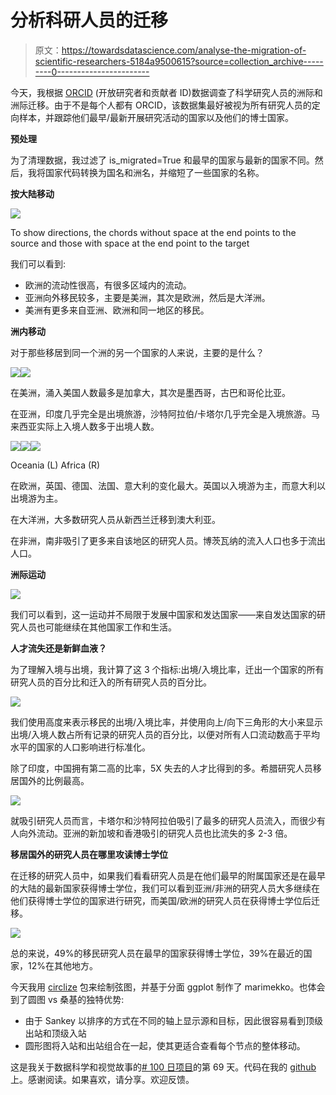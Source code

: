 # 分析科研人员的迁移

> 原文：<https://towardsdatascience.com/analyse-the-migration-of-scientific-researchers-5184a9500615?source=collection_archive---------0----------------------->

今天，我根据 [ORCID](https://www.kaggle.com/jboysen/scientist-migrations) (开放研究者和贡献者 ID)数据调查了科学研究人员的洲际和洲际迁移。由于不是每个人都有 ORCID，该数据集最好被视为所有研究人员的定向样本，并跟踪他们最早/最新开展研究活动的国家以及他们的博士国家。

**预处理**

为了清理数据，我过滤了 is_migrated=True 和最早的国家与最新的国家不同。然后，我将国家代码转换为国名和洲名，并缩短了一些国家的名称。

**按大陆移动**

![](img/f12607d02b6a029988e5af1ab5f9d12d.png)

To show directions, the chords without space at the end points to the source and those with space at the end point to the target

我们可以看到:

*   欧洲的流动性很高，有很多区域内的流动。
*   亚洲向外移民较多，主要是美洲，其次是欧洲，然后是大洋洲。
*   美洲有更多来自亚洲、欧洲和同一地区的移民。

**洲内移动**

对于那些移居到同一个洲的另一个国家的人来说，主要的是什么？

![](img/e84af9e69a6eb6e428b9434bcae2d316.png)![](img/0ea46c653082d2e64b8ad832199cd972.png)

在美洲，涌入美国人数最多是加拿大，其次是墨西哥，古巴和哥伦比亚。

在亚洲，印度几乎完全是出境旅游，沙特阿拉伯/卡塔尔几乎完全是入境旅游。马来西亚实际上入境人数多于出境人数。

![](img/5fc723fe37e402b4bbd5beaf99d78590.png)![](img/7cc1280969d2d50ac76323b9414dd865.png)![](img/06326cfd5ec15a2db2e315fea6694b72.png)

Oceania (L) Africa (R)

在欧洲，英国、德国、法国、意大利的变化最大。英国以入境游为主，而意大利以出境游为主。

在大洋洲，大多数研究人员从新西兰迁移到澳大利亚。

在非洲，南非吸引了更多来自该地区的研究人员。博茨瓦纳的流入人口也多于流出人口。

**洲际运动**

![](img/79f92f5bce7798533ec38dd0e391c5bf.png)

我们可以看到，这一运动并不局限于发展中国家和发达国家——来自发达国家的研究人员也可能继续在其他国家工作和生活。

**人才流失还是新鲜血液？**

为了理解入境与出境，我计算了这 3 个指标:出境/入境比率，迁出一个国家的所有研究人员的百分比和迁入的所有研究人员的百分比。

![](img/ba52acd502ee4245355c39c081b5646a.png)

我们使用高度来表示移民的出境/入境比率，并使用向上/向下三角形的大小来显示出境/入境人数占所有记录的研究人员的百分比，以便对所有人口流动数高于平均水平的国家的人口影响进行标准化。

除了印度，中国拥有第二高的比率，5X 失去的人才比得到的多。希腊研究人员移居国外的比例最高。

![](img/42e7e2b6b865675000199ad4e72658af.png)

就吸引研究人员而言，卡塔尔和沙特阿拉伯吸引了最多的研究人员流入，而很少有人向外流动。亚洲的新加坡和香港吸引的研究人员也比流失的多 2-3 倍。

**移居国外的研究人员在哪里攻读博士学位**

在迁移的研究人员中，如果我们看看研究人员是在他们最早的附属国家还是在最早的大陆的最新国家获得博士学位，我们可以看到亚洲/非洲的研究人员大多继续在他们获得博士学位的国家进行研究，而美国/欧洲的研究人员在获得博士学位后迁移。

![](img/a423436677931c3ae4bbc9eb327ebe4a.png)

总的来说，49%的移民研究人员在最早的国家获得博士学位，39%在最近的国家，12%在其他地方。

今天我用 [circlize](http://zuguang.de/circlize_book/book/) 包来绘制弦图，并基于分面 ggplot 制作了 marimekko。也体会到了圆图 vs 桑基的独特优势:

*   由于 Sankey 以排序的方式在不同的轴上显示源和目标，因此很容易看到顶级出站和顶级入站
*   圆形图将入站和出站组合在一起，使其更适合查看每个节点的整体移动。

这是我关于数据科学和视觉故事的[# 100 日项目](https://medium.com/@yanhann10)的第 69 天。代码在我的 [github](https://github.com/yanhann10/opendata_viz) 上。感谢阅读。如果喜欢，请分享。欢迎反馈。